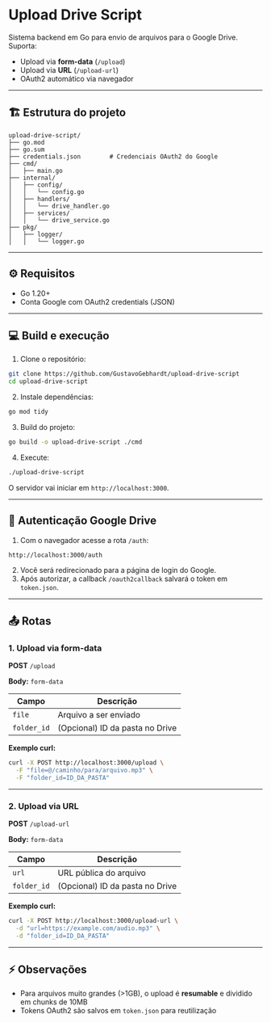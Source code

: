 # Upload Drive Script

Sistema backend em Go para envio de arquivos para o Google Drive. Suporta:

* Upload via **form-data** (`/upload`)
* Upload via **URL** (`/upload-url`)
* OAuth2 automático via navegador

---

## 🏗️ Estrutura do projeto

```
upload-drive-script/
├── go.mod
├── go.sum
├── credentials.json        # Credenciais OAuth2 do Google
├── cmd/
│   ├── main.go
├── internal/
│   ├── config/
│   │   └── config.go
│   ├── handlers/
│   │   └── drive_handler.go
│   ├── services/
│   │   └── drive_service.go
├── pkg/
│   ├── logger/
│   │   └── logger.go
```

---

## ⚙️ Requisitos

* Go 1.20+
* Conta Google com OAuth2 credentials (JSON)

---

## 💻 Build e execução

1. Clone o repositório:

```bash
git clone https://github.com/GustavoGebhardt/upload-drive-script
cd upload-drive-script
```

2. Instale dependências:

```bash
go mod tidy
```

3. Build do projeto:

```bash
go build -o upload-drive-script ./cmd
```

4. Execute:

```bash
./upload-drive-script
```

O servidor vai iniciar em `http://localhost:3000`.

---

## 🔑 Autenticação Google Drive

1. Com o navegador acesse a rota `/auth`:

```
http://localhost:3000/auth
```

2. Você será redirecionado para a página de login do Google.
3. Após autorizar, a callback `/oauth2callback` salvará o token em `token.json`.

---

## 📤 Rotas

### 1. Upload via form-data

**POST** `/upload`

**Body:** `form-data`

| Campo       | Descrição                       |
| ----------- | ------------------------------- |
| `file`      | Arquivo a ser enviado           |
| `folder_id` | (Opcional) ID da pasta no Drive |

**Exemplo curl:**

```bash
curl -X POST http://localhost:3000/upload \
  -F "file=@/caminho/para/arquivo.mp3" \
  -F "folder_id=ID_DA_PASTA"
```

---

### 2. Upload via URL

**POST** `/upload-url`

**Body:** `form-data`

| Campo       | Descrição                       |
| ----------- | ------------------------------- |
| `url`       | URL pública do arquivo          |
| `folder_id` | (Opcional) ID da pasta no Drive |

**Exemplo curl:**

```bash
curl -X POST http://localhost:3000/upload-url \
  -d "url=https://example.com/audio.mp3" \
  -d "folder_id=ID_DA_PASTA"
```

---

## ⚡ Observações

* Para arquivos muito grandes (>1GB), o upload é **resumable** e dividido em chunks de 10MB
* Tokens OAuth2 são salvos em `token.json` para reutilização
